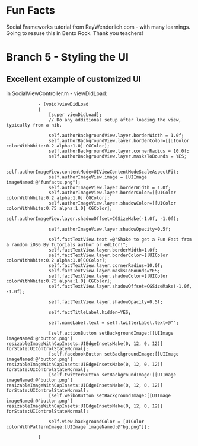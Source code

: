 # Fun Facts

Social Frameworks tutorial from RayWenderlich.com - with many learnings. Going to resuse this in Bento Rock. Thank you teachers!

# Branch 5 - Styling the UI

## Excellent example of customized UI

in SocialViewController.m - viewDidLoad:

                - (void)viewDidLoad
                {
                    [super viewDidLoad];
                    // Do any additional setup after loading the view, typically from a nib.
                    
                    self.authorBackgroundView.layer.borderWidth = 1.0f;
                    self.authorBackgroundView.layer.borderColor=[[UIColor colorWithWhite:0.2 alpha:1.0] CGColor];
                    self.authorBackgroundView.layer.cornerRadius = 10.0f;
                    self.authorBackgroundView.layer.masksToBounds = YES;
                    
                    self.authorImageView.contentMode=UIViewContentModeScaleAspectFit;
                    self.authorImageView.image = [UIImage imageNamed:@"funfacts.png"];
                    self.authorImageView.layer.borderWidth = 1.0f;
                    self.authorImageView.layer.borderColor=[[UIColor colorWithWhite:0.2 alpha:1.0] CGColor];
                    self.authorImageView.layer.shadowColor=[[UIColor colorWithWhite:0.75 alpha:1.0] CGColor];
                    self.authorImageView.layer.shadowOffset=CGSizeMake(-1.0f, -1.0f);
                    
                    self.authorImageView.layer.shadowOpacity=0.5f;
                    
                    self.factTextView.text =@"Shake to get a Fun Fact from a random iOS6 By Tutorials author or editor!";
                    self.factTextView.layer.borderWidth=1.0f;
                    self.factTextView.layer.borderColor=[[UIColor colorWithWhite:0.2 alpha:1.0]CGColor];
                    self.factTextView.layer.cornerRadius=10.0f;
                    self.factTextView.layer.masksToBounds=YES;
                    self.factTextView.layer.shadowColor=[[UIColor colorWithWhite:0.75 alpha:1.0] CGColor];
                    self.factTextView.layer.shadowOffset=CGSizeMake(-1.0f, -1.0f);
                    
                    self.factTextView.layer.shadowOpacity=0.5f;
                    
                    self.factTitleLabel.hidden=YES;
                    
                    self.nameLabel.text = self.twitterLabel.text=@"";
                    
                    [self.actionButton setBackgroundImage:[[UIImage imageNamed:@"button.png"] resizableImageWithCapInsets:UIEdgeInsetsMake(0, 12, 0, 12)] forState:UIControlStateNormal];
                    [self.facebookButton setBackgroundImage:[[UIImage imageNamed:@"button.png"] resizableImageWithCapInsets:UIEdgeInsetsMake(0, 12, 0, 12)] forState:UIControlStateNormal];
                    [self.twitterButton setBackgroundImage:[[UIImage imageNamed:@"button.png"] resizableImageWithCapInsets:UIEdgeInsetsMake(0, 12, 0, 12)] forState:UIControlStateNormal];
                    [self.weiboButton setBackgroundImage:[[UIImage imageNamed:@"button.png"] resizableImageWithCapInsets:UIEdgeInsetsMake(0, 12, 0, 12)] forState:UIControlStateNormal];
                    
                    self.view.backgroundColor = [UIColor colorWithPatternImage:[UIImage imageNamed:@"bg.png"]];

                }
